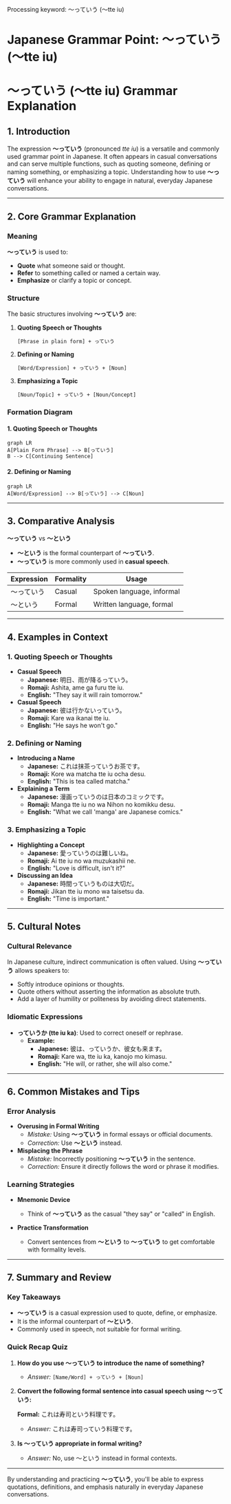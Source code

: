 Processing keyword: ～っていう (〜tte iu)
# Japanese Grammar Point: ～っていう (〜tte iu)
# ～っていう (〜tte iu) Grammar Explanation
## 1. Introduction
The expression **～っていう** (pronounced *tte iu*) is a versatile and commonly used grammar point in Japanese. It often appears in casual conversations and can serve multiple functions, such as quoting someone, defining or naming something, or emphasizing a topic. Understanding how to use **～っていう** will enhance your ability to engage in natural, everyday Japanese conversations.

---
## 2. Core Grammar Explanation
### Meaning
**～っていう** is used to:
- **Quote** what someone said or thought.
- **Refer** to something called or named a certain way.
- **Emphasize** or clarify a topic or concept.
### Structure
The basic structures involving **～っていう** are:
1. **Quoting Speech or Thoughts**
   ```
   [Phrase in plain form] + っていう
   ```
2. **Defining or Naming**
   ```
   [Word/Expression] + っていう + [Noun]
   ```
3. **Emphasizing a Topic**
   ```
   [Noun/Topic] + っていう + [Noun/Concept]
   ```
### Formation Diagram
#### 1. Quoting Speech or Thoughts
```mermaid
graph LR
A[Plain Form Phrase] --> B[っていう]
B --> C[Continuing Sentence]
```
#### 2. Defining or Naming
```mermaid
graph LR
A[Word/Expression] --> B[っていう] --> C[Noun]
```
---
## 3. Comparative Analysis
**～っていう** vs **～という**
- **～という** is the formal counterpart of **～っていう**.
- **～っていう** is more commonly used in **casual speech**.
  
| Expression      | Formality | Usage                         |
|-----------------|-----------|-------------------------------|
| ～っていう       | Casual    | Spoken language, informal     |
| ～という         | Formal    | Written language, formal      |
---
## 4. Examples in Context
### 1. Quoting Speech or Thoughts
- **Casual Speech**
  - **Japanese:** 明日、雨が降るっていう。
  - **Romaji:** Ashita, ame ga furu tte iu.
  - **English:** "They say it will rain tomorrow."
- **Casual Speech**
  - **Japanese:** 彼は行かないっていう。
  - **Romaji:** Kare wa ikanai tte iu.
  - **English:** "He says he won't go."
### 2. Defining or Naming
- **Introducing a Name**
  - **Japanese:** これは抹茶っていうお茶です。
  - **Romaji:** Kore wa matcha tte iu ocha desu.
  - **English:** "This is tea called matcha."
- **Explaining a Term**
  - **Japanese:** 漫画っていうのは日本のコミックです。
  - **Romaji:** Manga tte iu no wa Nihon no komikku desu.
  - **English:** "What we call 'manga' are Japanese comics."
### 3. Emphasizing a Topic
- **Highlighting a Concept**
  - **Japanese:** 愛っていうのは難しいね。
  - **Romaji:** Ai tte iu no wa muzukashii ne.
  - **English:** "Love is difficult, isn't it?"
- **Discussing an Idea**
  - **Japanese:** 時間っていうものは大切だ。
  - **Romaji:** Jikan tte iu mono wa taisetsu da.
  - **English:** "Time is important."
---
## 5. Cultural Notes
### Cultural Relevance
In Japanese culture, indirect communication is often valued. Using **～っていう** allows speakers to:
- Softly introduce opinions or thoughts.
- Quote others without asserting the information as absolute truth.
- Add a layer of humility or politeness by avoiding direct statements.
### Idiomatic Expressions
- **っていうか (tte iu ka)**: Used to correct oneself or rephrase.
  - **Example:**
    - **Japanese:** 彼は、っていうか、彼女も来ます。
    - **Romaji:** Kare wa, tte iu ka, kanojo mo kimasu.
    - **English:** "He will, or rather, she will also come."
---
## 6. Common Mistakes and Tips
### Error Analysis
- **Overusing in Formal Writing**
  - *Mistake:* Using **～っていう** in formal essays or official documents.
  - *Correction:* Use **～という** instead.
- **Misplacing the Phrase**
  - *Mistake:* Incorrectly positioning **～っていう** in the sentence.
  - *Correction:* Ensure it directly follows the word or phrase it modifies.
### Learning Strategies
- **Mnemonic Device**
  - Think of **～っていう** as the casual "they say" or "called" in English.
  
- **Practice Transformation**
  - Convert sentences from **～という** to **～っていう** to get comfortable with formality levels.
---
## 7. Summary and Review
### Key Takeaways
- **～っていう** is a casual expression used to quote, define, or emphasize.
- It is the informal counterpart of **～という**.
- Commonly used in speech, not suitable for formal writing.
### Quick Recap Quiz
1. **How do you use ～っていう to introduce the name of something?**
   - *Answer:* `[Name/Word] + っていう + [Noun]`
2. **Convert the following formal sentence into casual speech using ～っていう:**
   
   **Formal:** これは寿司という料理です。
   
   - *Answer:* これは寿司っていう料理です。
3. **Is ～っていう appropriate in formal writing?**
   - *Answer:* No, use ～という instead in formal contexts.
---
By understanding and practicing **～っていう**, you'll be able to express quotations, definitions, and emphasis naturally in everyday Japanese conversations.
